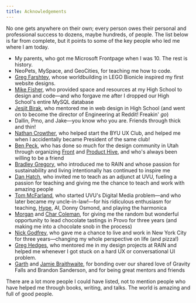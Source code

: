 ```yaml
---
title: Acknowledgements
---
```


No one gets anywhere on their own; every person owes their personal and professional success to dozens, maybe hundreds, of people. The list below is far from complete, but it points to some of the key people who led me where I am today.

* My parents, who got me Microsoft Frontpage when I was 10. The rest is history.
* NeoPets, MySpace, and GeoCities, for teaching me how to code.
* [Greg Farshtey](https://en.wikipedia.org/wiki/Greg_Farshtey), whose worldbuilding in LEGO Bionicle inspired my first website designs.
* [Mike Fisher](https://www.linkedin.com/in/mike-fischer-95500819/), who provided space and resources at my High School to design and code—and who forgave me after I dropped our High School's entire MySQL database
* [Jesjit Birak](https://www.linkedin.com/in/jesjit-birak-6b401337), who mentored me in web design in High School (and went on to become the director of Engineering at Reddit! Freakin' _go_)
* Dallin, Pmo, and Jake—you know who you are. Friends through thick and thin!
* [Nathan Crowther](https://www.linkedin.com/in/njcrowther/), who helped start the BYU UX Club, and helped me when I accidentally became President of the same club!
* [Ben Peck](https://www.linkedin.com/in/bpeck/), who has done so much for the design community in Utah through organizing [Front](https://www.frontutah.com/) and [Product Hive](https://www.producthive.org/), and who's always been willing to be a friend
* [Bradley Gregory](https://www.linkedin.com/in/bradleysgregory/), who introduced me to RAIN and whose passion for sustainability and living intentionally has continued to inspire me
* [Dan Hatch](https://www.linkedin.com/in/daniel-hatch-mfa/), who invited me to teach as an adjunct at UVU, fueling a passion for teaching and giving me the chance to teach and work with amazing people
* [Tom McFarland](https://www.linkedin.com/in/thomas-mcfarland-jr/), who started UVU's Digital Media problem—and who later became my uncle-in-law!—for his ridiculous enthusiasm for teaching, [Hype](https://tumult.com/hype/), AI, Donny Osmond, and playing the harmonica
* [Morgan](https://www.linkedin.com/in/morgancoleman/) and [Char Coleman](https://www.linkedin.com/in/char-coleman-50a9929/), for giving me the random but wonderful opportunity to lead chocolate tastings in Provo for three years (and making me into a chocolate snob in the process)
* [Nick Godfrey](https://www.linkedin.com/in/nigodfrey/), who gave me a chance to live and work in New York City for three years—changing my whole perspective on life (and pizza!)
* [Greg Hedges](https://www.linkedin.com/in/greg-hedges-731baa2/), who mentored me in my design projects at RAIN and helped me whenever I got stuck on a hard UX or conversational UI problem.
* [Garth](https://www.linkedin.com/in/garthdb/) and [Jamie Braithwaite](https://www.linkedin.com/in/jamiebraithwaite/), for bonding over our shared love of Gravity Falls and Brandon Sanderson, and for being great mentors and friends

There are a lot more people I could have listed, not to mention people who have helped me through books, writing, and talks. The world is amazing and full of good people.